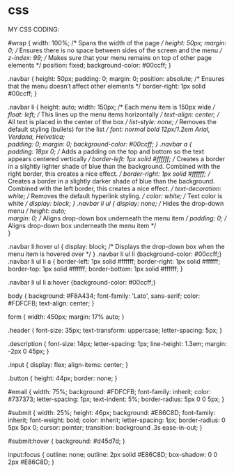 # css

MY CSS CODING:



#wrap	{
	width: 100%; /* Spans the width of the page */
	height: 50px; 
	margin: 0; /* Ensures there is no space between sides of the screen and the menu */
	z-index: 99; /* Makes sure that your menu remains on top of other page elements */
	position: fixed; 
	background-color: #00ccff;
	}
	
.navbar	{
	height: 50px;
        padding: 0;
	margin: 0;
	position: absolute; /* Ensures that the menu doesn’t affect other elements */
	border-right: 1px solid #00ccff; 
	}
	
.navbar li 	{
			height: auto;
			width: 150px;  /* Each menu item is 150px wide */
			float: left;  /* This lines up the menu items horizontally */
			text-align: center;  /* All text is placed in the center of the box */
			list-style: none;  /* Removes the default styling (bullets) for the list */
			font: normal bold 12px/1.2em Arial, Verdana, Helvetica;  
			padding: 0;
			margin: 0;
			background-color: #00ccff;
                        }
.navbar a	{							
		padding: 18px 0;  /* Adds a padding on the top and bottom so the text appears centered vertically */
		border-left: 1px solid #ffffff; /* Creates a border in a slightly lighter shade of blue than the background.  Combined with the right border, this creates a nice effect. */
		border-right: 1px solid #ffffff; /* Creates a border in a slightly darker shade of blue than the background.  Combined with the left border, this creates a nice effect. */
		text-decoration: white;  /* Removes the default hyperlink styling. */
		color: white; /* Text color is white */
		display: block;
		}
.navbar li ul 	{
		display: none;  /* Hides the drop-down menu */
		height: auto;									
		margin: 0; /* Aligns drop-down box underneath the menu item */
		padding: 0; /* Aligns drop-down box underneath the menu item */			
		}				

.navbar li:hover ul 	{
                        display: block; /* Displays the drop-down box when the menu item is hovered over */
                        }
.navbar li ul li {background-color: #00ccff;} 
.navbar li ul li a 	{
		border-left: 1px solid #ffffff; 
		border-right: 1px solid #ffffff; 
		border-top: 1px solid #ffffff; 
		border-bottom: 1px solid #ffffff; 
		}
				
.navbar li ul li a:hover	{background-color: #00ccff;}



body {
  background: #F8A434;
  font-family: 'Lato', sans-serif;
  color: #FDFCFB;
  text-align: center;
}


form {
  width: 450px;
  margin: 17% auto;
}


.header {
  font-size: 35px;
  text-transform: uppercase;
  letter-spacing: 5px;
}


.description {
  font-size: 14px;
  letter-spacing: 1px;
  line-height: 1.3em;
  margin: -2px 0 45px;
}


.input {
  display: flex;
  align-items: center;
}


.button {
  height: 44px;
  border: none;
}

  
#email {
  width: 75%;
  background: #FDFCFB;
  font-family: inherit;
  color: #737373;
  letter-spacing: 1px;
  text-indent: 5%;
  border-radius: 5px 0 0 5px;
}


#submit {
  width: 25%;
  height: 46px;
  background: #E86C8D;
  font-family: inherit;
  font-weight: bold;
  color: inherit;
  letter-spacing: 1px;
  border-radius: 0 5px 5px 0;
  cursor: pointer;
  transition: background .3s ease-in-out;
}
  

#submit:hover {
  background: #d45d7d;
}
  

input:focus {
  outline: none;
  outline: 2px solid #E86C8D;
  box-shadow: 0 0 2px #E86C8D;
}
